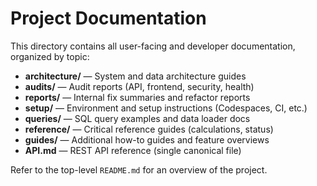 # Project Documentation

This directory contains all user-facing and developer documentation, organized by topic:

- **architecture/** — System and data architecture guides
- **audits/** — Audit reports (API, frontend, security, health)
- **reports/** — Internal fix summaries and refactor reports
- **setup/** — Environment and setup instructions (Codespaces, CI, etc.)
- **queries/** — SQL query examples and data loader docs
- **reference/** — Critical reference guides (calculations, status)
- **guides/** — Additional how-to guides and feature overviews
- **API.md** — REST API reference (single canonical file)

Refer to the top-level `README.md` for an overview of the project.